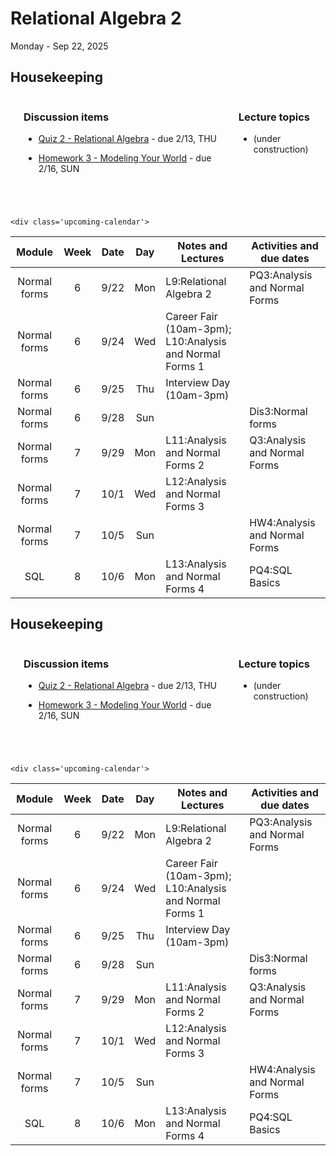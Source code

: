 # Relational Algebra 2

Monday - Sep 22, 2025

## Housekeeping

<div class="columns">

<div class="column" width="5%">

</div>

<div class="column" width="52%">

### Discussion items

- [Quiz 2 - Relational
  Algebra](https://virginiacommonwealth.instructure.com/courses/113813/assignments/1072329) -
  due 2/13, THU

- [Homework 3 - Modeling Your
  World](https://virginiacommonwealth.instructure.com/courses/113813/assignments/1085011) -
  due 2/16, SUN

</div>

<div class="column" width="43%">

### Lecture topics

- (under construction)

</div>

</div>

<div style="margin-top:25px">

 

</div>

<style></style>
    <div class='upcoming-calendar'>

| Module | Week | Date | Day | Notes and Lectures | Activities and due dates |
|:--:|:--:|:--:|:--:|----|----|
| Normal forms | 6 | 9/22 | Mon | L9:Relational Algebra 2 | PQ3:Analysis and Normal Forms |
| Normal forms | 6 | 9/24 | Wed | Career Fair (10am-3pm); L10:Analysis and Normal Forms 1 |  |
| Normal forms | 6 | 9/25 | Thu | Interview Day (10am-3pm) |  |
| Normal forms | 6 | 9/28 | Sun |  | Dis3:Normal forms |
| Normal forms | 7 | 9/29 | Mon | L11:Analysis and Normal Forms 2 | Q3:Analysis and Normal Forms |
| Normal forms | 7 | 10/1 | Wed | L12:Analysis and Normal Forms 3 |  |
| Normal forms | 7 | 10/5 | Sun |  | HW4:Analysis and Normal Forms |
| SQL | 8 | 10/6 | Mon | L13:Analysis and Normal Forms 4 | PQ4:SQL Basics |

</div>

<!-- lecture-block-begin -->

<!-- lecture-block-end -->

## Housekeeping

<div class="columns">

<div class="column" width="5%">

</div>

<div class="column" width="52%">

### Discussion items

- [Quiz 2 - Relational
  Algebra](https://virginiacommonwealth.instructure.com/courses/113813/assignments/1072329) -
  due 2/13, THU

- [Homework 3 - Modeling Your
  World](https://virginiacommonwealth.instructure.com/courses/113813/assignments/1085011) -
  due 2/16, SUN

</div>

<div class="column" width="43%">

### Lecture topics

- (under construction)

</div>

</div>

<div style="margin-top:25px">

 

</div>

<style></style>
    <div class='upcoming-calendar'>

| Module | Week | Date | Day | Notes and Lectures | Activities and due dates |
|:--:|:--:|:--:|:--:|----|----|
| Normal forms | 6 | 9/22 | Mon | L9:Relational Algebra 2 | PQ3:Analysis and Normal Forms |
| Normal forms | 6 | 9/24 | Wed | Career Fair (10am-3pm); L10:Analysis and Normal Forms 1 |  |
| Normal forms | 6 | 9/25 | Thu | Interview Day (10am-3pm) |  |
| Normal forms | 6 | 9/28 | Sun |  | Dis3:Normal forms |
| Normal forms | 7 | 9/29 | Mon | L11:Analysis and Normal Forms 2 | Q3:Analysis and Normal Forms |
| Normal forms | 7 | 10/1 | Wed | L12:Analysis and Normal Forms 3 |  |
| Normal forms | 7 | 10/5 | Sun |  | HW4:Analysis and Normal Forms |
| SQL | 8 | 10/6 | Mon | L13:Analysis and Normal Forms 4 | PQ4:SQL Basics |

</div>
